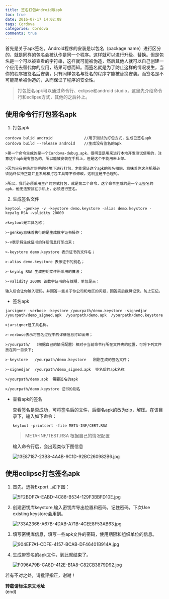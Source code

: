 ```yaml
---
title: 签名打包Android版apk
toc: true
date: 2016-07-17 14:02:08
tags: Cordova
categories: Cordova
comments: true
---
```


首先是关于apk签名，Android程序的安装是以包名（package name）进行区分的，就是同样的包名会被认作是同一个程序。这样就可以进行升级、替换。但是包名是一个可以被查看的字符串，这样就可能被伪造，然后其他人就可以自己创建一个应用去替代你的应用，结果可想而知。而签名就是为了防止这样的情况发生，当你的程序被签名后安装，只有同样包名与签名的程序才能被替换安装。而签名是不可能简单被伪造的，从而保证了程序的安全性。
<!-- more -->

>打包签名apk可以通过命令行、eclipse和android studio，这里先介绍命令行和eclipse方式，其他的之后补上。


## 使用命令行打包签名apk

1. 打包apk

```shell
cordova bulid android              //用于测试的打包方式，生成已签名apk
cordova build --release android    //生成没有签名的apk
```

	>第一个命令生成的是一个Cordova-debug.apk，很明显是用来进行本地开发测试使用的，注意这个apk是有签名的，所以能被安装在手机上，但是这个不能用来上架。

	>因为只有在绝对同样的环境下进行打包，才能保证这个apk的签名相同，意味着你这台机器必须始终保持正常并且系统和打包工具等不作修改。这明显是不合理的。

	>所以，我们必须采用生产的方式打包，就是第二个命令，这个命令生成的是一个无签名的apk，他无法安装在手机上，必须进行签名。

2. 生成签名文件

```shell
keytool -genkey -v -keystore demo.keystore -alias demo.keystore -keyalg RSA -validity 20000
```

	>keytool是工具名称；

	>-genkey意味着执行的是生成数字证书操作；

	>-v表示将生成证书的详细信息打印出来；

	>-keystore demo.keystore 表示证书的文件名；

	>-alias demo.keystore 表示证书的别名；

	>-keyalg RSA 生成密钥文件所采用的算法；

	>-validity 20000 该数字证书的有效期，单位是天；

	输入后会让你输入密码，并回答一些关于你公司和地区的问题，回答完后截屏记录，防止忘记。

- 签名apk

```shell
jarsigner -verbose -keystore /yourpath/demo.keystore -signedjar /yourpath/demo_signed.apk  /yourpath/demo.apk  /yourpath/demo.keystore
```
	>jarsigner是工具名称，

	>-verbose表示将签名过程中的详细信息打印出来；

	>/yourpath/  （根据自己的情况配置）相对于当前命令行所在文件夹的位置，可将下列文件放在同一目录下;

	>-keystore   /yourpath/demo.keystore   刚刚生成的签名文件；

	>-signedjar  /yourpath/demo_signed.apk  签名后的apk名称

	>/yourpath/demo.apk  需要签名的apk

	>/yourpath/demo.keystore 证书的别名


- 查看apk的签名

	查看签名是否成功，可将签名后的文件，后缀名apk的改为zip，解压。在该目录下，输入如下命令：
	```shell
	keytool -printcert -file META-INF/CERT.RSA
	```

	>META-INF/TEST.RSA   根据自己的情况配置

	输入命令行后，会出现类似下图信息

	![13E87187-23B8-4A4B-9C1D-92BC260982B6.jpg](http://ww1.sinaimg.cn/large/72f96cbagw1f6d81otra6j214203ymz4.jpg)



## 使用eclipse打包签名apk

1. 首先，选择Export...如下图：

	![5F2BDF7A-EABD-4C88-B534-129F3BBFD10E.jpg](http://ww1.sinaimg.cn/large/72f96cbagw1f6d83mf0ynj20el0bk3zt.jpg)

2. 创建密钥库keystore,输入密钥库导出位置和密码，记住密码，下次Use existing keystore会用到。

	![733A2366-A67B-4DAB-A71B-4CEE8F53AB63.jpg](http://ww1.sinaimg.cn/large/72f96cbagw1f6d8407cj9j20eh0f7q44.jpg)

3. 填写密钥库信息，填写一些apk文件的密码，使用期限和组织单位的信息。

	![904EF7A1-CDFE-4157-BCAB-DF46401B914A.jpg](http://ww3.sinaimg.cn/large/72f96cbagw1f6d84a3idij20ei0f90ug.jpg)

4. 生成带签名的apk文件，到此就结束了。

	![F096A79B-CA8D-412E-B1A8-C82CB3879D92.jpg](http://ww4.sinaimg.cn/large/72f96cbagw1f6d855j9p2j20eh0f6dgx.jpg)

若有不对之处，请批评指正，谢谢！

**转载请标注原文地址**                           
(end)
